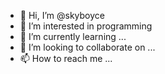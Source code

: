- 👋 Hi, I’m @skyboyce
- 👀 I’m interested in programming
- 🌱 I’m currently learning ...
- 💞️ I’m looking to collaborate on ...
- 📫 How to reach me ...

<!---
skyboyce/skyboyce is a ✨ special ✨ repository because its `README.md` (this file) appears on your GitHub profile.
You can click the Preview link to take a look at your changes.
--->

